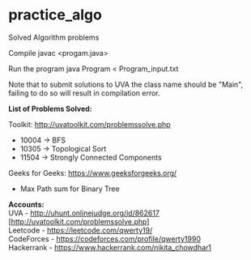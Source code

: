 # practice_algo

Solved Algorithm problems 

Compile javac <progam.java>

Run the program java Program < Program_input.txt

Note that to submit solutions to UVA the class name should be "Main", failing to do so will result in compilation error.

**List of Problems Solved:** 

Toolkit: http://uvatoolkit.com/problemssolve.php

* 10004 -> BFS <br />
* 10305 -> Topological Sort <br />
* 11504 -> Strongly Connected Components <br />

Geeks for Geeks: https://www.geeksforgeeks.org/

* Max Path sum for Binary Tree

**Accounts:** <br />
UVA - http://uhunt.onlinejudge.org/id/862617  [http://uvatoolkit.com/problemssolve.php] <br />
Leetcode - https://leetcode.com/qwerty19/ <br />
CodeForces - https://codeforces.com/profile/qwerty1990 <br />
Hackerrank - https://www.hackerrank.com/nikita_chowdhar1 <br />




